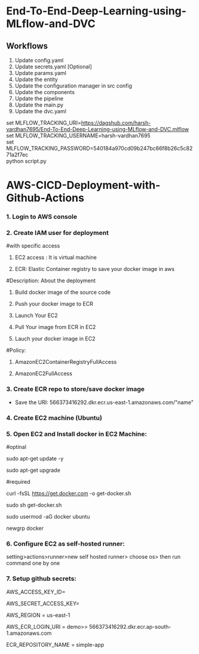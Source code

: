 # End-To-End-Deep-Learning-using-MLflow-and-DVC


## Workflows

1. Update config.yaml
2. Update secrets.yaml [Optional]
3. Update params.yaml
4. Update the entity
5. Update the configuration manager in src config
6. Update the components
7. Update the pipeline
8. Update the main.py
9. Update the dvc.yaml


set MLFLOW_TRACKING_URI=https://dagshub.com/harsh-vardhan7695/End-To-End-Deep-Learning-using-MLflow-and-DVC.mlflow \
set MLFLOW_TRACKING_USERNAME=harsh-vardhan7695 \
set MLFLOW_TRACKING_PASSWORD=540184a970cd09b247bc66f8b26c5c8271a2f7ec \
python script.py    


# AWS-CICD-Deployment-with-Github-Actions
### 1. Login to AWS console
### 2. Create IAM user for deployment

#with specific access

1. EC2 access : It is virtual machine

2. ECR: Elastic Container registry to save your docker image in aws


#Description: About the deployment

1. Build docker image of the source code

2. Push your docker image to ECR

3. Launch Your EC2 

4. Pull Your image from ECR in EC2

5. Lauch your docker image in EC2

#Policy:

1. AmazonEC2ContainerRegistryFullAccess

2. AmazonEC2FullAccess

### 3. Create ECR repo to store/save docker image
- Save the URI: 566373416292.dkr.ecr.us-east-1.amazonaws.com/"name"

### 4. Create EC2 machine (Ubuntu)

### 5. Open EC2 and Install docker in EC2 Machine:
#optinal

sudo apt-get update -y

sudo apt-get upgrade

#required

curl -fsSL https://get.docker.com -o get-docker.sh

sudo sh get-docker.sh

sudo usermod -aG docker ubuntu

newgrp docker

### 6. Configure EC2 as self-hosted runner:
setting>actions>runner>new self hosted runner> choose os> then run command one by one

### 7. Setup github secrets:
AWS_ACCESS_KEY_ID=

AWS_SECRET_ACCESS_KEY=

AWS_REGION = us-east-1

AWS_ECR_LOGIN_URI = demo>>  566373416292.dkr.ecr.ap-south-1.amazonaws.com

ECR_REPOSITORY_NAME = simple-app 








